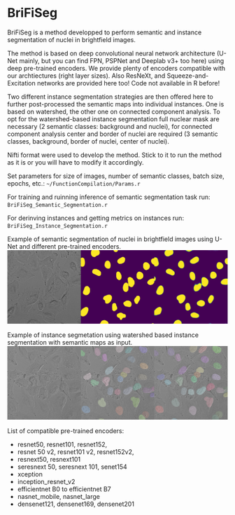 # BriFiSeg
BriFiSeg is a method developped to perform semantic and instance segmentation of nuclei in brightfield images. 

The method is based on deep convolutional neural network architecture (U-Net mainly, but you can find FPN, PSPNet and Deeplab v3+ too here) using deep pre-trained encoders. We provide plenty of encoders compatible with our archtiectures (right layer sizes). Also ResNeXt, and Squeeze-and-Excitation networks are provided here too! Code not available in R before!

Two different instance segmentation strategies are then offered here to further post-processed the semantic maps into individual instances. One is based on watershed, the other one on connected component analysis. To opt for the watershed-based instance segmentation full nuclear mask are necessary (2 semantic classes: background and nuclei), for connected component analysis center and border of nuclei are required (3 semantic classes, background, border of nuclei, center of nuclei).

Nifti format were used to develop the method. Stick to it to run the method as it is or you will have to modify it accordingly.

Set parameters for size of images, number of semantic classes, batch size, epochs, etc.:
`~/FunctionCompilation/Params.r`

For training and ruinning inference of semantic segmentation task run:
`BriFiSeg_Semantic_Segmentation.r`

For derinving instances and getting metrics on instances run:
`BriFiSeg_Instance_Segmentation.r`

Example of semantic segmentation of nuclei in brightfield images using U-Net and different pre-trained encoders.
![plot](https://github.com/mgendarme/BriFiSeg/blob/main/Example/Segmentation/gt_pred_bf_test_class_2_4.png)

Example of instance segmetation using watershed based instance segmentation with semantic maps as input. 
![plot](https://github.com/mgendarme/BriFiSeg/blob/main/Example/Segmentation/Montage_2.png)

List of compatible pre-trained encoders:
  - resnet50, resnet101, resnet152,
  - resnet 50 v2, resnet101 v2, resnet152v2,
  - resnext50, resnext101
  - seresnext 50, seresnext 101, senet154
  - xception
  - inception_resnet_v2
  - efficientnet B0 to efficientnet B7
  - nasnet_mobile, nasnet_large
  - densenet121, densenet169, densenet201
